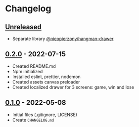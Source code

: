 # Changelog

## [Unreleased][unreleased]

- Separate library [@nieopierzony/hangman-drawer](https://www.npmjs.com/package/@nieopierzony/hangman-drawer)

## [0.2.0][] - 2022-07-15

- Created README.md
- Npm initialized
- Installed eslint, prettier, nodemon
- Created assets canvas preloader
- Created localized drawer for 3 screens: game, win and lose

## [0.1.0][] - 2022-05-08

- Initial files (.gitignore, LICENSE)
- Create `CHANGELOG.md`

[unreleased]: https://github.com/nieopierzony/HangmanBot/compare/v0.1.0....HEAD
[0.2.0]: https://github.com/nieopierzony/HangmanBot/releases/tag/v0.2.0
[0.1.0]: https://github.com/nieopierzony/HangmanBot/releases/tag/v0.1.0
